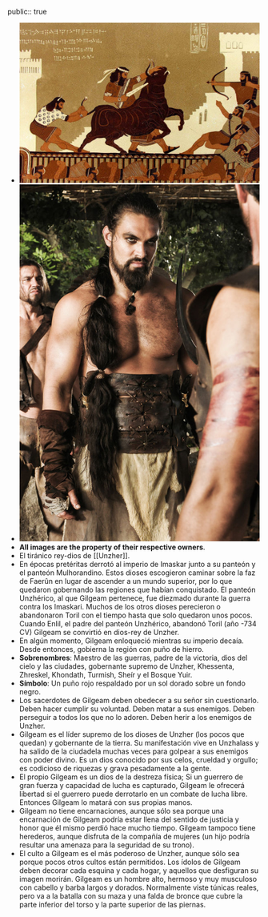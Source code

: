 public:: true

- ![epic-of-gilgamesh-enkidu-slay-bull-wael-tarabieh.jpg](../assets/epic-of-gilgamesh-enkidu-slay-bull-wael-tarabieh_1741200078552_0.jpg)
- ![Khal-Drogo-530198-3463305799.jpg](../assets/Khal-Drogo-530198-3463305799_1740343878150_0.jpg)
- **All images are the property of their respective owners**.
- El tiránico rey-dios de [[Unzher]].
- En épocas pretéritas derrotó al imperio de Imaskar junto a su panteón y el panteón Mulhorandino. Estos dioses escogieron caminar sobre la faz de Faerûn en lugar de ascender a un mundo superior, por lo que quedaron gobernando las regiones que habían conquistado. El panteón Unzhérico, al que Gilgeam pertenece, fue diezmado durante la guerra contra los Imaskari. Muchos de los otros dioses perecieron o abandonaron Toril con el tiempo hasta que solo quedaron unos pocos. Cuando Enlil, el padre del panteón Unzhérico, abandonó Toril (año -734 CV) Gilgeam se convirtió en dios-rey de Unzher.
- En algún momento, Gilgeam enloqueció mientras su imperio decaía. Desde entonces, gobierna la región con puño de hierro.
- **Sobrenombres**: Maestro de las guerras, padre de la victoria, dios del cielo y las ciudades, gobernante supremo de Unzher, Khessenta, Zhreskel, Khondath, Turmish, Sheír y el Bosque Yuir.
- **Símbolo**: Un puño rojo respaldado por un sol dorado sobre un fondo negro.
- Los sacerdotes de Gilgeam deben obedecer a su señor sin cuestionarlo. Deben hacer cumplir su voluntad. Deben matar a sus enemigos. Deben perseguir a todos los que no lo adoren. Deben herir a los enemigos de Unzher.
- Gilgeam es el líder supremo de los dioses de Unzher (los pocos que quedan) y gobernante de la tierra. Su manifestación vive en Unzhalass y ha salido de la ciudadela muchas veces para golpear a sus enemigos con poder divino. Es un dios conocido por sus celos, crueldad y orgullo; es codicioso de riquezas y grava pesadamente a la gente.
- El propio Gilgeam es un dios de la destreza física; Si un guerrero de gran fuerza y ​​capacidad de lucha es capturado, Gilgeam le ofrecerá libertad si el guerrero puede derrotarlo en un combate de lucha libre. Entonces Gilgeam lo matará con sus propias manos.
- Gilgeam no tiene encarnaciones, aunque sólo sea porque una encarnación de Gilgeam podría estar llena del sentido de justicia y honor que él mismo perdió hace mucho tiempo. Gilgeam tampoco tiene herederos, aunque disfruta de la compañía de mujeres (un hijo podría resultar una amenaza para la seguridad de su trono).
- El culto a Gilgeam es el más poderoso de Unzher, aunque sólo sea porque pocos otros cultos están permitidos. Los ídolos de Gilgeam deben decorar cada esquina y cada hogar, y aquellos que desfiguran su imagen morirán. Gilgeam es un hombre alto, hermoso y muy musculoso con cabello y barba largos y dorados. Normalmente viste túnicas reales, pero va a la batalla con su maza y una falda de bronce que cubre la parte inferior del torso y la parte superior de las piernas.